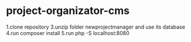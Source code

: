 # project-organizator-cms
1.clone repository
3.unzip folder newprojectmanager and use its database
4.run composer install
5.run php -S localhost:8080
